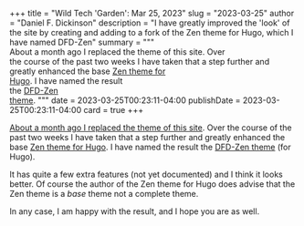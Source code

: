 +++
title = "Wild Tech 'Garden': Mar 25, 2023"
slug = "2023-03-25"
author = "Daniel F. Dickinson"
description = "I have greatly improved the 'look' of the site by creating and adding to a fork of the Zen theme for Hugo, which I have named DFD-Zen"
summary = """\
About a month ago I replaced the theme of this site. Over \
the course of the past two weeks I have taken that a step further and \
greatly enhanced the base [Zen theme for \
Hugo](https://github.com/frjo/hugo-theme-zen). I have named the result \
the [DFD-Zen \
theme](https://gitlab.com/danielfdickinson/dfd-hugo-theme-zen).
"""
date = 2023-03-25T00:23:11-04:00
publishDate = 2023-03-25T00:23:11-04:00
card = true
+++

[About a month ago I replaced the theme of this site](2023-02-26.md). Over
the course of the past two weeks I have taken that a step further and
greatly enhanced the base [Zen theme for
Hugo](https://github.com/frjo/hugo-theme-zen). I have named the result
the [DFD-Zen theme](https://gitlab.com/danielfdickinson/dfd-hugo-theme-zen)
(for Hugo).

It has quite a few extra features (not yet documented) and I think it looks
better. Of course the author of the Zen theme for Hugo does advise that the Zen
theme is a _base_ theme not a complete theme.

In any case, I am happy with the result, and I hope you are as well.

